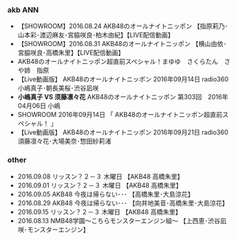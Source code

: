 

### akb ANN


- 【SHOWROOM】2016.08.24 AKB48のオールナイトニッポン 【指原莉乃･山本彩･渡辺麻友･宮脇咲良･柏木由紀】【LIVE配信動画】
- 【SHOWROOM】2016.08.31 AKB48のオールナイトニッポン 【横山由依･宮脇咲良･高橋朱里】【LIVE配信動画】
- AKB48のオールナイトニッポン超直前スペシャル！まゆゆ　さくらたん　さや姉　指原
- 【Live動画版】 AKB48のオールナイトニッポン 2016年09月14日 radio360 小嶋真子･朝長美桜･渋谷凪咲
- **小嶋真子 VS 须藤凛々花** AKB48のオールナイトニッポン 第303回　2016年04月06日 小嶋
- SHOWROOM 2016年09月14日 「 AKB48のオールナイトニッポン超直前スペシャル！ 」
- 【Live動画版】 AKB48のオールナイトニッポン 2016年09月21日 radio360 須藤凛々花･大場美奈･惣田紗莉渚

### other
- 2016.09.08 リッスン？２－３ 木曜日 【AKB48 高橋朱里】
- 2016.09.01 リッスン？２－３ 木曜日 【AKB48 高橋朱里】
- 2016.09.05 AKB48 今夜は帰らない･･･ 【高橋朱里･大島涼花】
- 2016.08.29 AKB48 今夜は帰らない･･･ 【向井地美音･高橋朱里･大島涼花】
- 2016.09.15 リッスン？２－３ 木曜日 【AKB48 高橋朱里】
- 2016.08.13 NMB48学園～こちらモンスターエンジン組～ 【上西恵･渋谷凪咲･モンスターエンジン】
